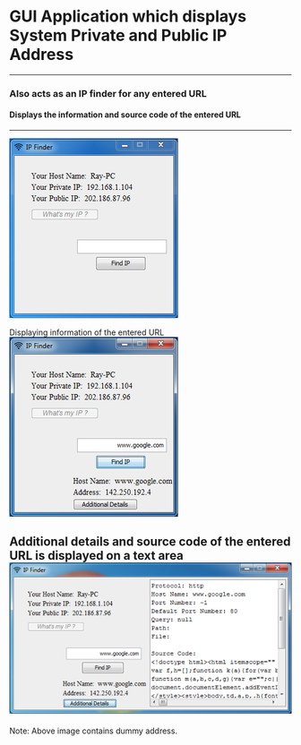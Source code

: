 # GUI Application which displays System Private and Public IP Address
***
### Also acts as an IP finder for any entered URL
#### Displays the information and source code of the entered URL
---

![Capture_IPFinder](https://github.com/04xRaynal/whatsMyIP_IPFinder_JavaSwing/blob/9aa848982c890bd5aeabc1a88f523be5a8f4226b/Capture_IPFinder.PNG)

Displaying information of the entered URL
![Capture_IPFinder_1](https://github.com/04xRaynal/whatsMyIP_IPFinder_JavaSwing/blob/9aa848982c890bd5aeabc1a88f523be5a8f4226b/Capture_IPFinder_1.PNG)

Additional details and source code of the entered URL is displayed on a text area
![Capture_IPFinder_2](https://github.com/04xRaynal/whatsMyIP_IPFinder_JavaSwing/blob/9aa848982c890bd5aeabc1a88f523be5a8f4226b/Capture_IPFinder_2.PNG)
---
Note: Above image contains dummy address.